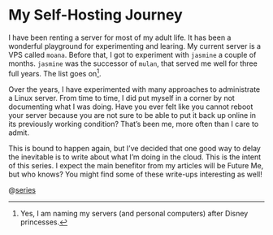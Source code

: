 # My Self-Hosting Journey

I have been renting a server for most of my adult life. It has been a wonderful
playground for experimenting and learing. My current server is a VPS called
`moana`. Before that, I got to experiment with `jasmine` a couple of months.
`jasmine` was the successor of `mulan`, that served me well for three full
years. The list goes on[^disney].

Over the years, I have experimented with many approaches to administrate a
Linux server. From time to time, I did put myself in a corner by not
documenting what I was doing. Have you ever felt like you cannot reboot your
server because you are not sure to be able to put it back up online in its
previously working condition? That’s been me, more often than I care to admit.

This is bound to happen again, but I’ve decided that one good way to delay the
inevitable is to write about what I’m doing in the cloud. This is the intent of
this series. I expect the main benefitor from my articles will be Future Me,
but who knows? You might find some of these write-ups interesting as well!

[^disney]: Yes, I am naming my servers (and personal computers) after Disney
    princesses.

@[series](.)
